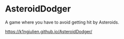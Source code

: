 # AsteroidDodger

A game where you have to avoid getting hit by Asteroids.

https://k1ngjulien.github.io/AsteroidDodger/
